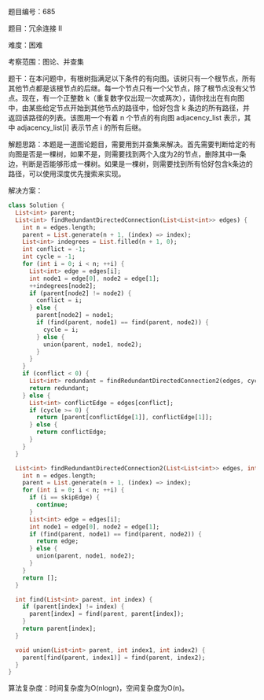 题目编号：685

题目：冗余连接 II

难度：困难

考察范围：图论、并查集

题干：在本问题中，有根树指满足以下条件的有向图。该树只有一个根节点，所有其他节点都是该根节点的后继。每一个节点只有一个父节点，除了根节点没有父节点。现在，有一个正整数 k（重复数字仅出现一次或两次），请你找出在有向图中，由某些给定节点开始到其他节点的路径中，恰好包含 k 条边的所有路径，并返回该路径的列表。该图用一个有着 n 个节点的有向图 adjacency_list 表示，其中 adjacency_list[i] 表示节点 i 的所有后继。

解题思路：本题是一道图论题目，需要用到并查集来解决。首先需要判断给定的有向图是否是一棵树，如果不是，则需要找到两个入度为2的节点，删除其中一条边，判断是否能够形成一棵树。如果是一棵树，则需要找到所有恰好包含k条边的路径，可以使用深度优先搜索来实现。

解决方案：

```dart
class Solution {
  List<int> parent;
  List<int> findRedundantDirectedConnection(List<List<int>> edges) {
    int n = edges.length;
    parent = List.generate(n + 1, (index) => index);
    List<int> indegrees = List.filled(n + 1, 0);
    int conflict = -1;
    int cycle = -1;
    for (int i = 0; i < n; ++i) {
      List<int> edge = edges[i];
      int node1 = edge[0], node2 = edge[1];
      ++indegrees[node2];
      if (parent[node2] != node2) {
        conflict = i;
      } else {
        parent[node2] = node1;
        if (find(parent, node1) == find(parent, node2)) {
          cycle = i;
        } else {
          union(parent, node1, node2);
        }
      }
    }
    if (conflict < 0) {
      List<int> redundant = findRedundantDirectedConnection2(edges, cycle);
      return redundant;
    } else {
      List<int> conflictEdge = edges[conflict];
      if (cycle >= 0) {
        return [parent[conflictEdge[1]], conflictEdge[1]];
      } else {
        return conflictEdge;
      }
    }
  }

  List<int> findRedundantDirectedConnection2(List<List<int>> edges, int skipEdge) {
    int n = edges.length;
    parent = List.generate(n + 1, (index) => index);
    for (int i = 0; i < n; ++i) {
      if (i == skipEdge) {
        continue;
      }
      List<int> edge = edges[i];
      int node1 = edge[0], node2 = edge[1];
      if (find(parent, node1) == find(parent, node2)) {
        return edge;
      } else {
        union(parent, node1, node2);
      }
    }
    return [];
  }

  int find(List<int> parent, int index) {
    if (parent[index] != index) {
      parent[index] = find(parent, parent[index]);
    }
    return parent[index];
  }

  void union(List<int> parent, int index1, int index2) {
    parent[find(parent, index1)] = find(parent, index2);
  }
}
```

算法复杂度：时间复杂度为O(nlogn)，空间复杂度为O(n)。